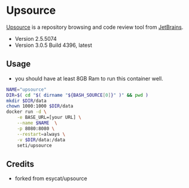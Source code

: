 # Upsource

[Upsource](https://jetbrains.com/upsource/) is a repository browsing and code review tool from [JetBrains](https://jetbrains.com/).

- Version 2.5.5074
- Version 3.0.5 Build 4396, latest

## Usage

 - you should have at least 8GB Ram to run this container well.

```bash
NAME="upsource"
DIR=$( cd "$( dirname "${BASH_SOURCE[0]}" )" && pwd )
mkdir $DIR/data
chown 1000:1000 $DIR/data
docker run -d \
	-e BASE_URL=[your URL] \
	--name $NAME  \
	-p 8080:8080 \
	--restart=always \
	-v $DIR/data:/data
	seti/upsource
```

## Credits
 - forked from esycat/upsource
